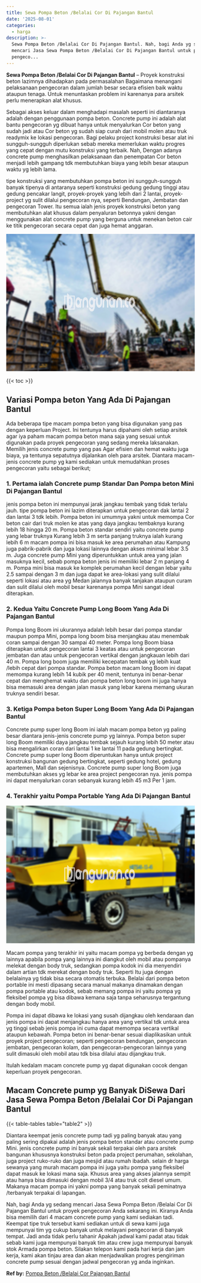 ```yaml
---
title: Sewa Pompa Beton /Belalai Cor Di Pajangan Bantul
date: '2025-08-01'
categories:
  - harga
description: >-
  Sewa Pompa Beton /Belalai Cor Di Pajangan Bantul. Nah, bagi Anda yg sedang
  mencari Jasa Sewa Pompa Beton /Belalai Cor Di Pajangan Bantul untuk proyek
  pengeco...
---
```


**Sewa Pompa Beton /Belalai Cor Di Pajangan Bantul** – Proyek konstruksi beton lazimnya dihadapkan pada permasalahan Bagaimana menangani pelaksanaan pengecoran dalam jumlah besar secara efisien baik waktu ataupun tenaga. Untuk menuntaskan problem ini karenanya para arsitek perlu menerapkan alat khusus.

Sebagai akses keluar dalam menghadapi masalah seperti ini diantaranya adalah dengan penggunaan pompa beton. Concrete pump ini adalah alat bantu pengecoran yg dibuat hanya untuk menyalurkan Cor beton yang sudah jadi atau Cor beton yg sudah siap curah dari mobil molen atau truk readymix ke lokasi pengecoran. Bagi pelaku project konstruksi besar alat ini sungguh-sungguh diperlukan sebab mereka memerlukan waktu progres yang cepat dengan mutu konstruksi yang terbaik. Nah, Dengan adanya concrete pump menghasilkan pelaksanaan dan penempatan Cor beton menjadi lebih gampang tdk membutuhkan biaya yang lebih besar ataupun waktu yg lebih lama.

tipe konstruksi yang membutuhkan pompa beton ini sungguh-sungguh banyak tipenya di antaranya seperti konstruksi gedung gedung tinggi atau gedung pencakar langit, proyek-proyek yang lebih dari 2 lantai, proyek-project yg sulit dilalui pengecoran nya, seperti Bendungan, Jembatan dan pengecoran Tower. Itu semua ialah jenis proyek konstruksi beton yang membutuhkan alat khusus dalam penyaluran betonnya yakni dengan menggunakan alat concrete pump yang berguna untuk menekan beton cair ke titik pengecoran secara cepat dan juga hemat anggaran.

![Sewa Pompa Beton /Belalai Cor Di Pajangan Bantul](/images/sewa-concrete-pump-35.png)

{{< toc >}}

## Variasi Pompa beton Yang Ada Di Pajangan Bantul

Ada beberapa tipe macam pompa beton yang bisa digunakan yang pas dengan keperluan Project. Ini tentunya harus dipahami oleh setiap arsitek agar iya paham macam pompa beton mana saja yang sesuai untuk digunakan pada proyek pengecoran yang sedang mereka laksanakan. Memilih jenis concrete pump yang pas Agar efisien dan hemat waktu juga biaya, ya tentunya sepatutnya dijalankan oleh para arsitek. Diantara macam-jenis concrete pump yg kami sediakan untuk memudahkan proses pengecoran yaitu sebagai berikut;

### 1\. Pertama ialah Concrete pump Standar Dan Pompa beton Mini Di Pajangan Bantul

jenis pompa beton ini mempunyai jarak jangkau tembak yang tidak terlalu jauh. tipe pompa beton ini lazim diterapkan untuk pengecoran dak lantai 2 dan lantai 3 tdk lebih. Pompa beton ini umumnya yakni untuk memompa Cor beton cair dari truk molen ke atas yang daya jangkau tembaknya kurang lebih 18 hingga 20 m. Pompa beton standar sendiri yaitu concrete pump yang lebar truknya Kurang lebih 3 m serta panjang truknya ialah kurang lebih 6 m macam pompa ini bisa masuk ke area perumahan atau Kampung juga pabrik-pabrik dan juga lokasi lainnya dengan akses minimal lebar 3.5 m. Juga concrete pump Mini yang diperuntukkan untuk area yang jalan masuknya kecil, sebab pompa beton jenis ini memiliki lebar 2 m panjang 4 m. Pompa mini bisa masuk ke komplek perumahan kecil dengan lebar yaitu 2.5 sampai dengan 3 m dan juga dapat ke area-lokasi yang sulit dilalui seperti lokasi atau area yg Medan jalannya banyak tanjakan ataupun curam dan sulit dilalui oleh mobil besar karenanya pompa Mini sangat ideal diterapkan.

### 2\. Kedua Yaitu Concrete Pump Long Boom Yang Ada Di Pajangan Bantul

Pompa long Boom ini ukurannya adalah lebih besar dari pompa standar maupun pompa Mini, pompa long boom bisa menjangkau atau menembak coran sampai dengan 30 sampai 40 meter. Pompa long Boom biasa diterapkan untuk pengecoran lantai 3 keatas atau untuk pengecoran jembatan dan atau untuk pengecoran vertikal dengan jangkauan lebih dari 40 m. Pompa long boom juga memiliki kecepatan tembak yg lebih kuat /lebih cepat dari pompa standar. Pompa beton macam long Boom ini dapat memompa kurang lebih 14 kubik per 40 menit, tentunya ini benar-benar cepat dan menghemat waktu dan pompa beton long boom ini juga hanya bisa memasuki area dengan jalan masuk yang lebar karena memang ukuran truknya sendiri besar.

### 3\. Ketiga Pompa beton Super Long Boom Yang Ada Di Pajangan Bantul

Concrete pump super long Boom ini ialah macam pompa beton yg paling besar diantara jenis-jenis concrete pump yg lainnya. Pompa beton super long Boom memiliki daya jangkau tembak sejauh kurang lebih 50 meter atau bisa mengalirkan coran dari lantai 1 ke lantai 11 pada gedung bertingkat. Concrete pump super long Boom diperuntukan hanya untuk project konstruksi bangunan gedung bertingkat, seperti gedung hotel, gedung apartemen, Mall dan sejenisnya. Concrete pump super long Boom juga membutuhkan akses yg lebar ke area project pengecoran nya. jenis pompa ini dapat menyalurkan coran sebanyak kurang lebih 45 m3 Per 1 jam.

### 4\. Terakhir yaitu Pompa Portable Yang Ada Di Pajangan Bantul

![Sewa Pompa Beton /Belalai Cor Di Pajangan Bantul](/images/sewa-concrete-pump-20.png)

Macam pompa yang terakhir ini yaitu macam pompa yg berbeda dengan yg lainnya apabila pompa yang lainnya ini diangkut oleh mobil atau pompanya melekat dengan body truk, sedangkan pompa kodok ini dia menyendiri dalam artian tdk merekat dengan body truk. Seperti Itu juga dengan belalainya yg tidak bisa secara otomatis terbuka. Belalai dari pompa beton portable ini mesti dipasang secara manual makanya dinamakan dengan pompa portable atau kodok, sebab memang pompa ini yaitu pompa yg fleksibel pompa yg bisa dibawa kemana saja tanpa seharusnya tergantung dengan body mobil.

Pompa ini dapat dibawa ke lokasi yang susah dijangkau oleh kendaraan dan jenis pompa ini dapat menjangkau hanya area yang vertikal tdk untuk area yg tinggi sebab jenis pompa ini cuma dapat memompa secara vertikal ataupun kebawah. Pompa beton ini benar-benar sesuai diaplikasikan untuk proyek project pengecoran; seperti pengecoran bendungan, pengecoran jembatan, pengecoran kolam, dan pengecoran-pengecoran lainnya yang sulit dimasuki oleh mobil atau tdk bisa dilalui atau dijangkau truk.

Itulah kedalam macam concrete pump yg dapat digunakan cocok dengan keperluan proyek pengecoran.

## Macam Concrete pump yg Banyak DiSewa Dari Jasa Sewa Pompa Beton /Belalai Cor Di Pajangan Bantul

{{< table-tables table="table2" >}}

Diantara keempat jenis concrete pump tadi yg paling banyak atau yang paling sering dipakai adalah jenis pompa beton standar atau concrete pump Mini. jenis concrete pump ini banyak sekali terpakai oleh para arsitek bangunan khususnya konstruksi beton pada project perumahan, sekolahan, juga project ruko-ruko dan juga mesjid atau rumah ibadah. selain dr harga sewanya yang murah macam pompa ini juga yaitu pompa yang fleksibel dapat masuk ke lokasi mana saja. Khusus area yang akses jalannya sempit atau hanya bisa dimasuki dengan mobil 3/4 atau truk colt diesel umum. Makanya macam pompa ini yakni pompa yang banyak sekali peminatnya /terbanyak terpakai di lapangan.

Nah, bagi Anda yg sedang mencari Jasa Sewa Pompa Beton /Belalai Cor Di Pajangan Bantul untuk proyek pengecoran Anda sekarang ini. Kiranya Anda bisa memilih dari 4 macam concrete pump yang kami sediakan tadi. Keempat tipe truk tersebut kami sediakan untuk di sewa kami juga mempunyai tim yg cukup banyak untuk melayani pengecoran di banyak tempat. Jadi anda tidak perlu tahanir Apakah jadwal kami padat atau tidak sebab kami juga mempunyai banyak tim atau crew juga mempunyai banyak stok Armada pompa beton. Silakan telepon kami pada hari kerja dan jam kerja, kami akan tinjau area dan akan menjadwalkan progres pengiriman concrete pump sesuai dengan jadwal pengecoran yg anda inginkan.

**Ref by:** [Pompa Beton /Belalai Cor Pajangan Bantul](https://id.wikipedia.org/wiki/Pompa)
